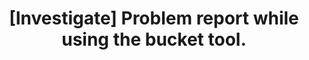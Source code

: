 ---
title: '[Investigate] Problem report while using the bucket tool.'
redirect_to:
  - 'https://discuss.pencil2d.org/t/investigate-problem-report-while-using-the-bucket-tool/1110'
---